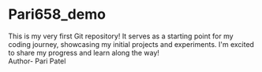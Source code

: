 # Pari658_demo
This is my very first Git repository! It serves as a starting point for my coding journey, showcasing my initial projects and experiments. I'm excited to share my progress and learn along the way!
<br>
Author- Pari Patel
